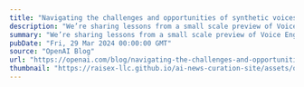 ```yaml
---
title: "Navigating the challenges and opportunities of synthetic voices"
description: "We’re sharing lessons from a small scale preview of Voice Engine, a model for creating custom voices."
summary: "We’re sharing lessons from a small scale preview of Voice Engine, a model for creating custom voices."
pubDate: "Fri, 29 Mar 2024 00:00:00 GMT"
source: "OpenAI Blog"
url: "https://openai.com/blog/navigating-the-challenges-and-opportunities-of-synthetic-voices"
thumbnail: "https://raisex-llc.github.io/ai-news-curation-site/assets/openai_logo.png"
---
```


